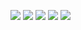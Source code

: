 ![](https://github-profile-summary-cards.vercel.app/api/cards/profile-details?username=Hitakoto&theme=solarized_dark) ![](https://github-profile-summary-cards.vercel.app/api/cards/most-commit-language?username=Hitakoto&theme=solarized_dark) ![](https://github-profile-summary-cards.vercel.app/api/cards/repos-per-language?username=Hitakoto&theme=solarized_dark) ![](https://github-profile-summary-cards.vercel.app/api/cards/stats?username=Hitakoto&theme=solarized_dark) ![](https://github-profile-summary-cards.vercel.app/api/cards/productive-time?username=Hitakoto&theme=solarized_dark)
